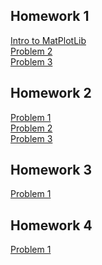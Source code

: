 ## Homework 1
[Intro to MatPlotLib](https://colab.research.google.com/drive/1E-OkvhQ5PIR7OJKxeP5Kd0uv6Hy_awxo#scrollTo=kf3X-oqktv0D) <br />
[Problem 2](https://colab.research.google.com/drive/1W6xii4ptUY_DQ-StXIivYI20iB3GDpue) <br />
[Problem 3](https://colab.research.google.com/drive/1zSlUWFiWr31uiX9aqrMS3dHtcHbLLBLw)

## Homework 2 
[Problem 1](https://colab.research.google.com/drive/15UPIyBuPBFv_Xk3v44AGa9tSLyX7NlbZ) <br />
[Problem 2](https://colab.research.google.com/drive/17Fna3lBQmSqs2INmH0UnALCJXrqnp-LI) <br />
[Problem 3](https://colab.research.google.com/drive/1J0uzMQWpA6eOP2N9o2o5sgUKIf1iUsG8)

## Homework 3
[Problem 1](https://colab.research.google.com/drive/1mYJQSK3eJAJaSqQf9QbYihWzOWnplA-M)

## Homework 4
[Problem 1](https://colab.research.google.com/drive/1TIfP0GAVZMHjpMi9u3vdFNXWuYLvXmGx)

